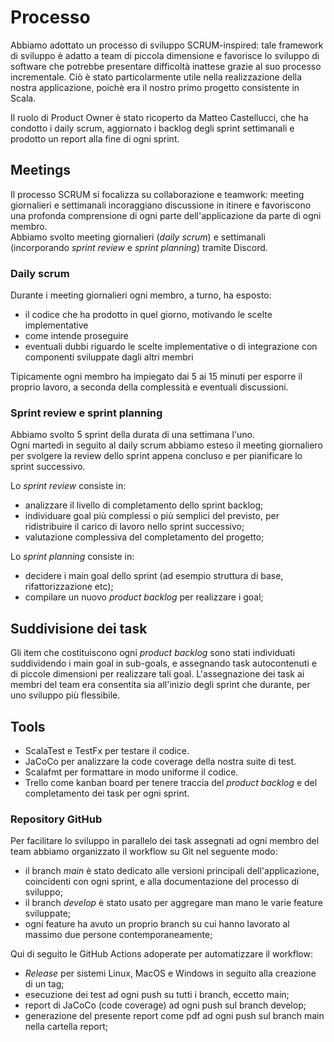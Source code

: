 # Processo

Abbiamo adottato un processo di sviluppo SCRUM-inspired: tale framework di sviluppo è adatto a team di piccola dimensione e favorisce lo sviluppo di software che potrebbe presentare difficoltà inattese grazie al suo processo incrementale. Ciò è stato particolarmente utile nella realizzazione della nostra applicazione, poichè era il nostro primo progetto consistente in Scala.<br>

Il ruolo di Product Owner è stato ricoperto da Matteo Castellucci, che ha condotto i daily scrum, aggiornato i backlog degli sprint settimanali e prodotto un report alla fine di ogni sprint.

## Meetings

Il processo SCRUM si focalizza su collaborazione e teamwork: meeting giornalieri e settimanali incoraggiano discussione in itinere e favoriscono una profonda comprensione di ogni parte dell'applicazione da parte di ogni membro.<br>
Abbiamo svolto meeting giornalieri (*daily scrum*) e settimanali (incorporando *sprint review* e *sprint planning*) tramite Discord.

### Daily scrum

Durante i meeting giornalieri ogni membro, a turno, ha esposto:
- il codice che ha prodotto in quel giorno, motivando le scelte implementative
- come intende proseguire
- eventuali dubbi riguardo le scelte implementative o di integrazione con componenti sviluppate dagli altri membri

Tipicamente ogni membro ha impiegato dai 5 ai 15 minuti per esporre il proprio lavoro, a seconda della complessità e eventuali discussioni.

### Sprint review e sprint planning

Abbiamo svolto 5 sprint della durata di una settimana l'uno.<br>
Ogni martedì in seguito al daily scrum abbiamo esteso il meeting giornaliero per svolgere la review dello sprint appena concluso e per pianificare lo sprint successivo.<br>

Lo *sprint review* consiste in:
- analizzare il livello di completamento dello sprint backlog;
- individuare goal più complessi o più semplici del previsto, per ridistribuire il carico di lavoro nello sprint successivo;
- valutazione complessiva del completamento del progetto;

Lo *sprint planning* consiste in:
- decidere i main goal dello sprint (ad esempio struttura di base, rifattorizzazione etc);
- compilare un nuovo *product backlog* per realizzare i goal;

## Suddivisione dei task
Gli item che costituiscono ogni *product backlog* sono stati individuati suddividendo i main goal in sub-goals, e assegnando task autocontenuti e di piccole dimensioni per realizzare tali goal. L'assegnazione dei task ai membri del team era consentita sia all'inizio degli sprint che durante, per uno sviluppo più flessibile.

## Tools

- ScalaTest e TestFx per testare il codice.
- JaCoCo per analizzare la code coverage della nostra suite di test.
- Scalafmt per formattare in modo uniforme il codice.
- Trello come kanban board per tenere traccia del *product backlog* e del completamento dei task per ogni sprint.

### Repository GitHub
Per facilitare lo sviluppo in parallelo dei task assegnati ad ogni membro del team abbiamo organizzato il workflow su Git nel seguente modo: 
- il branch *main* è stato dedicato alle versioni principali dell'applicazione, coincidenti con ogni sprint, e alla documentazione del processo di sviluppo;
- il branch *develop* è stato usato per aggregare man mano le varie feature sviluppate;
- ogni feature ha avuto un proprio branch su cui hanno lavorato al massimo due persone contemporaneamente;

Qui di seguito le GitHub Actions adoperate per automatizzare il workflow:
- *Release* per sistemi Linux, MacOS e Windows in seguito alla creazione di un tag;
- esecuzione dei test ad ogni push su tutti i branch, eccetto main;
- report di JaCoCo (code coverage) ad ogni push sul branch develop;
- generazione del presente report come pdf ad ogni push sul branch main nella cartella report;
